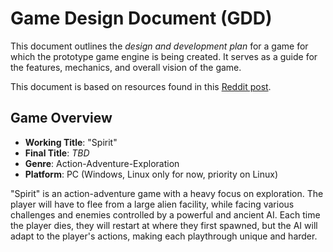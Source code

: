 # Game Design Document (GDD)

This document outlines the *design and development plan* for a game for which the prototype game engine is being created. It serves as a guide for the features, mechanics, and overall vision of the game.

This document is based on resources found in this [Reddit post](https://www.reddit.com/r/gamedesign/comments/7ze7xq/finished_game_design_document_examples/).

## Game Overview

- **Working Title**: "Spirit"
- **Final Title**: *TBD*
- **Genre**: Action-Adventure-Exploration
- **Platform**: PC (Windows, Linux only for now, priority on Linux)

"Spirit" is an action-adventure game with a heavy focus on exploration. The player will have to flee from a large alien facility, while facing various challenges and enemies controlled by a powerful and ancient AI. Each time the player dies, they will restart at where they first spawned, but the AI will adapt to the player's actions, making each playthrough unique and harder.